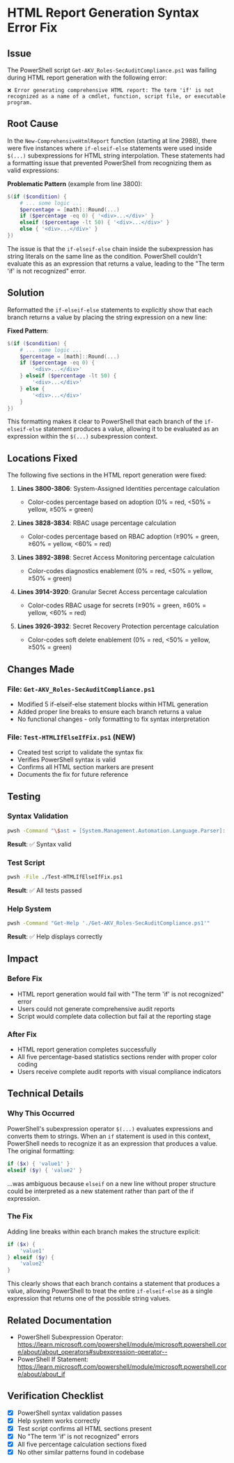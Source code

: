 # HTML Report Generation Syntax Error Fix

## Issue
The PowerShell script `Get-AKV_Roles-SecAuditCompliance.ps1` was failing during HTML report generation with the following error:

```
❌ Error generating comprehensive HTML report: The term 'if' is not recognized as a name of a cmdlet, function, script file, or executable program.
```

## Root Cause
In the `New-ComprehensiveHtmlReport` function (starting at line 2988), there were five instances where `if-elseif-else` statements were used inside `$(...)` subexpressions for HTML string interpolation. These statements had a formatting issue that prevented PowerShell from recognizing them as valid expressions:

**Problematic Pattern** (example from line 3800):
```powershell
$(if ($condition) { 
    # ... some logic ...
    $percentage = [math]::Round(...)
    if ($percentage -eq 0) { '<div>...</div>' }
    elseif ($percentage -lt 50) { '<div>...</div>' }
    else { '<div>...</div>' }
})
```

The issue is that the `if-elseif-else` chain inside the subexpression has string literals on the same line as the condition. PowerShell couldn't evaluate this as an expression that returns a value, leading to the "The term 'if' is not recognized" error.

## Solution
Reformatted the `if-elseif-else` statements to explicitly show that each branch returns a value by placing the string expression on a new line:

**Fixed Pattern**:
```powershell
$(if ($condition) { 
    # ... some logic ...
    $percentage = [math]::Round(...)
    if ($percentage -eq 0) { 
        '<div>...</div>' 
    } elseif ($percentage -lt 50) { 
        '<div>...</div>' 
    } else { 
        '<div>...</div>' 
    }
})
```

This formatting makes it clear to PowerShell that each branch of the `if-elseif-else` statement produces a value, allowing it to be evaluated as an expression within the `$(...)` subexpression context.

## Locations Fixed

The following five sections in the HTML report generation were fixed:

1. **Lines 3800-3806**: System-Assigned Identities percentage calculation
   - Color-codes percentage based on adoption (0% = red, <50% = yellow, ≥50% = green)

2. **Lines 3828-3834**: RBAC usage percentage calculation
   - Color-codes percentage based on RBAC adoption (≥90% = green, ≥60% = yellow, <60% = red)

3. **Lines 3892-3898**: Secret Access Monitoring percentage calculation
   - Color-codes diagnostics enablement (0% = red, <50% = yellow, ≥50% = green)

4. **Lines 3914-3920**: Granular Secret Access percentage calculation
   - Color-codes RBAC usage for secrets (≥90% = green, ≥60% = yellow, <60% = red)

5. **Lines 3926-3932**: Secret Recovery Protection percentage calculation
   - Color-codes soft delete enablement (0% = red, <50% = yellow, ≥50% = green)

## Changes Made

### File: `Get-AKV_Roles-SecAuditCompliance.ps1`
- Modified 5 if-elseif-else statement blocks within HTML generation
- Added proper line breaks to ensure each branch returns a value
- No functional changes - only formatting to fix syntax interpretation

### File: `Test-HTMLIfElseIfFix.ps1` (NEW)
- Created test script to validate the syntax fix
- Verifies PowerShell syntax is valid
- Confirms all HTML section markers are present
- Documents the fix for future reference

## Testing

### Syntax Validation
```bash
pwsh -Command "\$ast = [System.Management.Automation.Language.Parser]::ParseFile('./Get-AKV_Roles-SecAuditCompliance.ps1', [ref]\$null, [ref]\$errors); if (\$errors) { 'Errors found' } else { 'Syntax valid' }"
```
**Result**: ✅ Syntax valid

### Test Script
```bash
pwsh -File ./Test-HTMLIfElseIfFix.ps1
```
**Result**: ✅ All tests passed

### Help System
```bash
pwsh -Command "Get-Help './Get-AKV_Roles-SecAuditCompliance.ps1'"
```
**Result**: ✅ Help displays correctly

## Impact

### Before Fix
- HTML report generation would fail with "The term 'if' is not recognized" error
- Users could not generate comprehensive audit reports
- Script would complete data collection but fail at the reporting stage

### After Fix
- HTML report generation completes successfully
- All five percentage-based statistics sections render with proper color coding
- Users receive complete audit reports with visual compliance indicators

## Technical Details

### Why This Occurred
PowerShell's subexpression operator `$(...)` evaluates expressions and converts them to strings. When an `if` statement is used in this context, PowerShell needs to recognize it as an expression that produces a value. The original formatting:

```powershell
if ($x) { 'value1' }
elseif ($y) { 'value2' }
```

...was ambiguous because `elseif` on a new line without proper structure could be interpreted as a new statement rather than part of the if expression.

### The Fix
Adding line breaks within each branch makes the structure explicit:

```powershell
if ($x) { 
    'value1' 
} elseif ($y) { 
    'value2' 
}
```

This clearly shows that each branch contains a statement that produces a value, allowing PowerShell to treat the entire `if-elseif-else` as a single expression that returns one of the possible string values.

## Related Documentation
- PowerShell Subexpression Operator: https://learn.microsoft.com/powershell/module/microsoft.powershell.core/about/about_operators#subexpression-operator--
- PowerShell If Statement: https://learn.microsoft.com/powershell/module/microsoft.powershell.core/about/about_if

## Verification Checklist
- [x] PowerShell syntax validation passes
- [x] Help system works correctly
- [x] Test script confirms all HTML sections present
- [x] No "The term 'if' is not recognized" errors
- [x] All five percentage calculation sections fixed
- [x] No other similar patterns found in codebase
